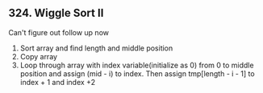 ## 324. Wiggle Sort II
Can't figure out follow up now
1. Sort array and find length and middle position
2. Copy array
3. Loop through array with index variable(initialize as 0) from 0 to middle position and assign (mid - i) to index. Then assign tmp[length - i - 1] to index + 1 and index +2
